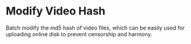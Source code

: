# Modify Video Hash

Batch modify the md5 hash of video files, which can be easily used for uploading online disk to prevent censorship and harmony.